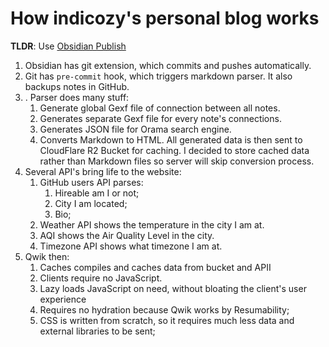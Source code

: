 # How indicozy's personal blog works
**TLDR**: Use [Obsidian Publish](https://obsidian.md/publish)


1. Obsidian has git extension, which commits and pushes automatically.
2. Git has `pre-commit` hook, which triggers markdown parser. It also backups notes in GitHub.
3. . Parser does many stuff:
	1. Generate global Gexf file of connection between all notes.
	2. Generates separate Gexf file for every note's connections.
	3. Generates JSON file for Orama search engine. 
	4. Converts Markdown to HTML.
	All generated data is then sent to CloudFlare R2 Bucket for caching. I decided to store cached data rather than Markdown files so server will skip conversion process.
4. Several API's bring life to the website:
	1. GitHub users API parses:
		1. Hireable am I or not;
		2. City I am located;
		3. Bio;
	2. Weather API shows the temperature in the city I am at.
	3. AQI shows the Air Quality Level in the city.
	4. Timezone API shows what timezone I am at.
5. Qwik then:
	1. Caches compiles and caches data from bucket and APII
	2. Clients require no JavaScript.
	4. Lazy loads JavaScript on need, without bloating the client's user experience
	5. Requires no hydration because Qwik works by Resumability;
	6. CSS is written from scratch, so it requires much less data and external libraries to be sent;
